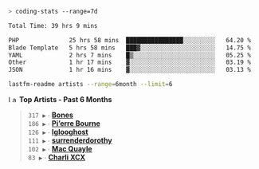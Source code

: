 ```zsh
> coding-stats --range=7d
```

<!--START_SECTION:waka-->

```txt
Total Time: 39 hrs 9 mins

PHP              25 hrs 58 mins  ████████████████░░░░░░░░░   64.20 %
Blade Template   5 hrs 58 mins   ███▓░░░░░░░░░░░░░░░░░░░░░   14.75 %
YAML             2 hrs 7 mins    █▒░░░░░░░░░░░░░░░░░░░░░░░   05.25 %
Other            1 hr 17 mins    ▓░░░░░░░░░░░░░░░░░░░░░░░░   03.19 %
JSON             1 hr 16 mins    ▓░░░░░░░░░░░░░░░░░░░░░░░░   03.13 %
```

<!--END_SECTION:waka-->

```zsh
lastfm-readme artists --range=6month --limit=6
```

<!--START_LASTFM_ARTISTS:{"period": "6month", "rows": 6}-->
<a href="https://last.fm" target="_blank"><img src="https://user-images.githubusercontent.com/17434202/215290617-e793598d-d7c9-428f-9975-156db1ba89cc.svg" alt="Last.fm Logo" width="18" height="13"/></a> **Top Artists - Past 6 Months**

> `317 ▶️` ∙ **[Bones](https://www.last.fm/music/Bones)**<br/>
> `186 ▶️` ∙ **[Pi’erre Bourne](https://www.last.fm/music/Pi%E2%80%99erre+Bourne)**<br/>
> `126 ▶️` ∙ **[Iglooghost](https://www.last.fm/music/Iglooghost)**<br/>
> `111 ▶️` ∙ **[surrenderdorothy](https://www.last.fm/music/surrenderdorothy)**<br/>
> `102 ▶️` ∙ **[Mac Quayle](https://www.last.fm/music/Mac+Quayle)**<br/>
> `83 ▶️` ∙ **[Charli XCX](https://www.last.fm/music/Charli+XCX)**<br/>
<!--END_LASTFM_ARTISTS-->
